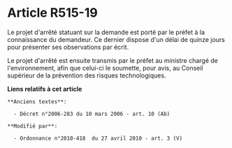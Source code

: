 # Article R515-19

Le projet d'arrêté statuant sur la demande est porté par le préfet à la connaissance du demandeur. Ce dernier dispose d'un
délai de quinze jours pour présenter ses observations par écrit. 

Le projet d'arrêté est ensuite transmis par le préfet au ministre chargé de l'environnement, afin que celui-ci le soumette,
pour avis, au    Conseil supérieur de la prévention des risques technologiques.

**Liens relatifs à cet article**

	**Anciens textes**:

	  - Décret n°2006-283 du 10 mars 2006 - art. 10 (Ab)

	**Modifié par**:

	  - Ordonnance n°2010-418  du 27 avril 2010 - art. 3 (V)
